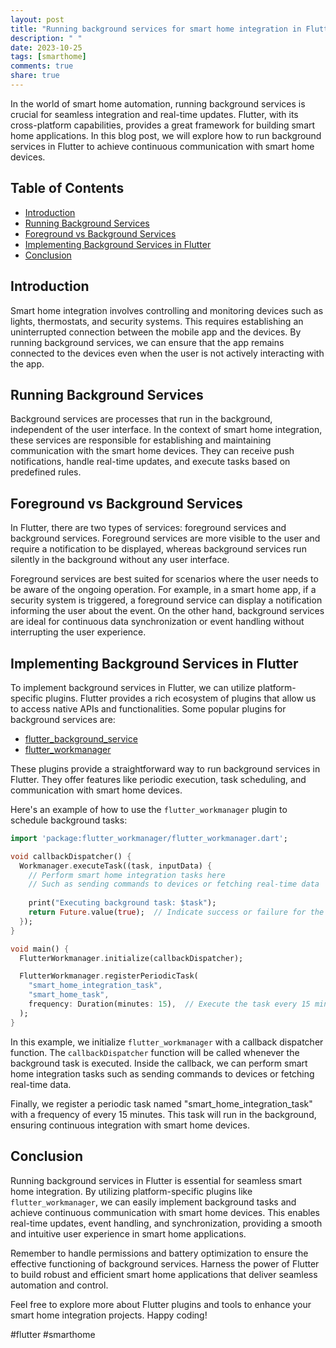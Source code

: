 ```yaml
---
layout: post
title: "Running background services for smart home integration in Flutter"
description: " "
date: 2023-10-25
tags: [smarthome]
comments: true
share: true
---
```


In the world of smart home automation, running background services is crucial for seamless integration and real-time updates. Flutter, with its cross-platform capabilities, provides a great framework for building smart home applications. In this blog post, we will explore how to run background services in Flutter to achieve continuous communication with smart home devices.

## Table of Contents
- [Introduction](#introduction)
- [Running Background Services](#running-background-services)
- [Foreground vs Background Services](#foreground-vs-background-services)
- [Implementing Background Services in Flutter](#implementing-background-services-in-flutter)
- [Conclusion](#conclusion)

## Introduction
Smart home integration involves controlling and monitoring devices such as lights, thermostats, and security systems. This requires establishing an uninterrupted connection between the mobile app and the devices. By running background services, we can ensure that the app remains connected to the devices even when the user is not actively interacting with the app.

## Running Background Services
Background services are processes that run in the background, independent of the user interface. In the context of smart home integration, these services are responsible for establishing and maintaining communication with the smart home devices. They can receive push notifications, handle real-time updates, and execute tasks based on predefined rules.

## Foreground vs Background Services
In Flutter, there are two types of services: foreground services and background services. Foreground services are more visible to the user and require a notification to be displayed, whereas background services run silently in the background without any user interface.

Foreground services are best suited for scenarios where the user needs to be aware of the ongoing operation. For example, in a smart home app, if a security system is triggered, a foreground service can display a notification informing the user about the event. On the other hand, background services are ideal for continuous data synchronization or event handling without interrupting the user experience.

## Implementing Background Services in Flutter
To implement background services in Flutter, we can utilize platform-specific plugins. Flutter provides a rich ecosystem of plugins that allow us to access native APIs and functionalities. Some popular plugins for background services are:

- [flutter_background_service](https://pub.dev/packages/flutter_background_service)
- [flutter_workmanager](https://pub.dev/packages/flutter_workmanager)

These plugins provide a straightforward way to run background services in Flutter. They offer features like periodic execution, task scheduling, and communication with smart home devices.

Here's an example of how to use the `flutter_workmanager` plugin to schedule background tasks:

```dart
import 'package:flutter_workmanager/flutter_workmanager.dart';

void callbackDispatcher() {
  Workmanager.executeTask((task, inputData) {
    // Perform smart home integration tasks here
    // Such as sending commands to devices or fetching real-time data
  
    print("Executing background task: $task");
    return Future.value(true);  // Indicate success or failure for the task
  });
}

void main() {
  FlutterWorkmanager.initialize(callbackDispatcher);

  FlutterWorkmanager.registerPeriodicTask(
    "smart_home_integration_task",
    "smart_home_task",
    frequency: Duration(minutes: 15),  // Execute the task every 15 minutes
  );
}
```

In this example, we initialize `flutter_workmanager` with a callback dispatcher function. The `callbackDispatcher` function will be called whenever the background task is executed. Inside the callback, we can perform smart home integration tasks such as sending commands to devices or fetching real-time data.

Finally, we register a periodic task named "smart_home_integration_task" with a frequency of every 15 minutes. This task will run in the background, ensuring continuous integration with smart home devices.

## Conclusion
Running background services in Flutter is essential for seamless smart home integration. By utilizing platform-specific plugins like `flutter_workmanager`, we can easily implement background tasks and achieve continuous communication with smart home devices. This enables real-time updates, event handling, and synchronization, providing a smooth and intuitive user experience in smart home applications.

Remember to handle permissions and battery optimization to ensure the effective functioning of background services. Harness the power of Flutter to build robust and efficient smart home applications that deliver seamless automation and control. 

Feel free to explore more about Flutter plugins and tools to enhance your smart home integration projects. Happy coding!

\#flutter #smarthome